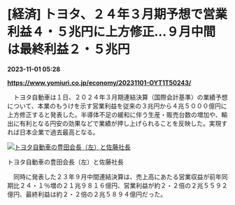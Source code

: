 # [経済] トヨタ、２４年３月期予想で営業利益４・５兆円に上方修正…９月中間は最終利益２・５兆円

**2023-11-01 05:28**

**https://www.yomiuri.co.jp/economy/20231101-OYT1T50243/**

　トヨタ自動車は１日、２０２４年３月期連結決算（国際会計基準）の業績予想について、本業のもうけを示す営業利益を従来の３兆円から４兆５０００億円に上方修正すると発表した。半導体不足の緩和に伴う生産・販売台数の増加や、輸出に有利となる円安の効果などで業績が押し上げられることを反映した。実現すれば日本企業で過去最高となる。

[![トヨタ自動車の豊田会長（左）と佐藤社長](https://www.yomiuri.co.jp/media/2023/11/20231101-OYT1I50123-1.jpg)](https://www.yomiuri.co.jp/pluralphoto/20231101-OYT1I50123/)

トヨタ自動車の豊田会長（左）と佐藤社長

　同時に発表した２３年９月中間連結決算は、売上高にあたる営業収益が前年同期比２４・１％増の２１兆９８１６億円、営業利益が約２・２倍の２兆５５９２億円、最終利益は約２・２倍の２兆５８９４億円だった。